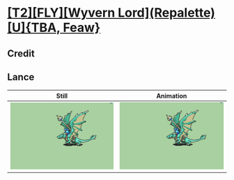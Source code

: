 # [\[T2\]\[FLY\]\[Wyvern Lord\]\(Repalette\)\[U\]{TBA, Feaw}](../)

## Credit


	
## Lance

| Still | Animation |
| :---: | :-------: |
| ![Lance still](./Lance_000.png) | ![Lance animation](./Lance.gif) |
